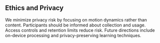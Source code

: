 ## Ethics and Privacy

We minimize privacy risk by focusing on motion dynamics rather than content. Participants should be informed about collection and usage. Access controls and retention limits reduce risk. Future directions include on-device processing and privacy-preserving learning techniques.

